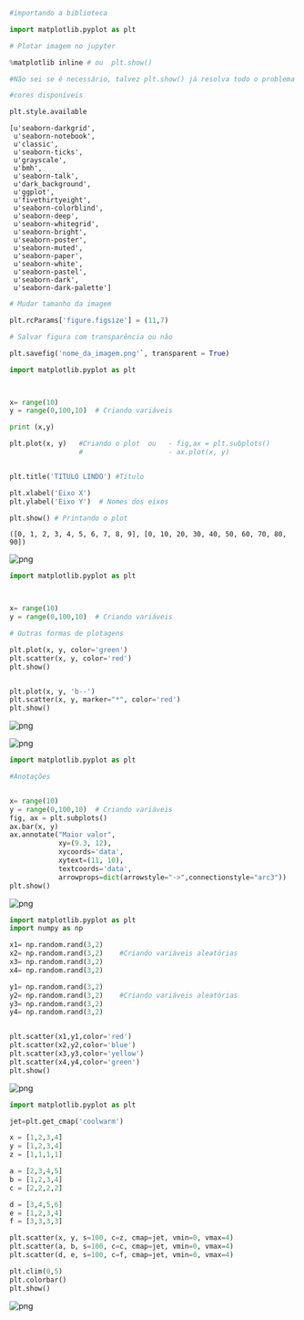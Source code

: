 

```python
#importando a biblioteca 

import matplotlib.pyplot as plt


```


```python
# Plotar imagem no jupyter

%matplotlib inline # ou  plt.show() 

#Não sei se é necessário, talvez plt.show() já resolva todo o problema


```


```python
#cores disponíveis

plt.style.available
```




    [u'seaborn-darkgrid',
     u'seaborn-notebook',
     u'classic',
     u'seaborn-ticks',
     u'grayscale',
     u'bmh',
     u'seaborn-talk',
     u'dark_background',
     u'ggplot',
     u'fivethirtyeight',
     u'seaborn-colorblind',
     u'seaborn-deep',
     u'seaborn-whitegrid',
     u'seaborn-bright',
     u'seaborn-poster',
     u'seaborn-muted',
     u'seaborn-paper',
     u'seaborn-white',
     u'seaborn-pastel',
     u'seaborn-dark',
     u'seaborn-dark-palette']




```python
# Mudar tamanho da imagem 

plt.rcParams['figure.figsize'] = (11,7)
```


```python
# Salvar figura com transparência ou não 

plt.savefig('nome_da_imagem.png'`, transparent = True)
```


```python
import matplotlib.pyplot as plt



x= range(10)
y = range(0,100,10)  # Criando variáveis

print (x,y)

plt.plot(x, y)   #Criando o plot  ou   - fig,ax = plt.subplots()
                 #                     - ax.plot(x, y)


plt.title('TITULO LINDO') #Título

plt.xlabel('Eixo X') 
plt.ylabel('Eixo Y')  # Nomes dos eixos

plt.show() # Printando o plot

```

    ([0, 1, 2, 3, 4, 5, 6, 7, 8, 9], [0, 10, 20, 30, 40, 50, 60, 70, 80, 90])
    


![png](output_5_1.png)



```python
import matplotlib.pyplot as plt



x= range(10)
y = range(0,100,10)  # Criando variáveis

# Outras formas de plotagens

plt.plot(x, y, color='green')
plt.scatter(x, y, color='red')
plt.show()


plt.plot(x, y, 'b--')
plt.scatter(x, y, marker="*", color='red')
plt.show()


```


![png](output_6_0.png)



![png](output_6_1.png)



```python
import matplotlib.pyplot as plt

#Anotações


x= range(10)
y = range(0,100,10)  # Criando variáveis
fig, ax = plt.subplots()
ax.bar(x, y)
ax.annotate("Maior valor", 
            xy=(9.3, 12),
            xycoords='data',
            xytext=(11, 10),
            textcoords='data',
            arrowprops=dict(arrowstyle="->",connectionstyle="arc3"))
plt.show()
```


![png](output_7_0.png)



```python
import matplotlib.pyplot as plt
import numpy as np

x1= np.random.rand(3,2)
x2= np.random.rand(3,2)    #Criando variáveis aleatórias
x3= np.random.rand(3,2)
x4= np.random.rand(3,2)

y1= np.random.rand(3,2)
y2= np.random.rand(3,2)    #Criando variáveis aleatórias
y3= np.random.rand(3,2)
y4= np.random.rand(3,2)


plt.scatter(x1,y1,color='red')
plt.scatter(x2,y2,color='blue')
plt.scatter(x3,y3,color='yellow')
plt.scatter(x4,y4,color='green')
plt.show()
```


![png](output_8_0.png)



```python
import matplotlib.pyplot as plt

jet=plt.get_cmap('coolwarm')

x = [1,2,3,4]
y = [1,2,3,4]
z = [1,1,1,1]

a = [2,3,4,5]
b = [1,2,3,4]
c = [2,2,2,2]

d = [3,4,5,6]
e = [1,2,3,4]
f = [3,3,3,3]

plt.scatter(x, y, s=100, c=z, cmap=jet, vmin=0, vmax=4)
plt.scatter(a, b, s=100, c=c, cmap=jet, vmin=0, vmax=4)
plt.scatter(d, e, s=100, c=f, cmap=jet, vmin=0, vmax=4)

plt.clim(0,5)
plt.colorbar()
plt.show()
```


![png](output_9_0.png)



```python

```
